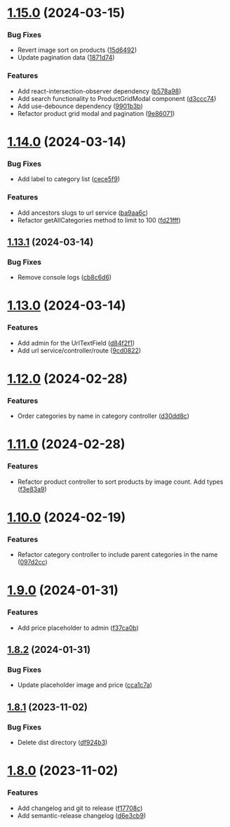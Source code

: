 # [1.15.0](https://github.com/JonssonWorkwear/strapi-plugin-commercetools-integration/compare/v1.14.0...v1.15.0) (2024-03-15)


### Bug Fixes

* Revert image sort on products ([15d6492](https://github.com/JonssonWorkwear/strapi-plugin-commercetools-integration/commit/15d6492c9abcb824aa830e002b42477bc8aa8ec5))
* Update pagination data ([1871d74](https://github.com/JonssonWorkwear/strapi-plugin-commercetools-integration/commit/1871d74e2697ce0da6338805f39d00b94b0bb289))


### Features

* Add react-intersection-observer dependency ([b578a98](https://github.com/JonssonWorkwear/strapi-plugin-commercetools-integration/commit/b578a9897b92ef95b6172bdb51e66cc182d8649f))
* Add search functionality to ProductGridModal component ([d3ccc74](https://github.com/JonssonWorkwear/strapi-plugin-commercetools-integration/commit/d3ccc74d4c93af72ca2ed8830dea577cf82a61ca))
* Add use-debounce dependency ([9901b3b](https://github.com/JonssonWorkwear/strapi-plugin-commercetools-integration/commit/9901b3b16d2e1fb40d726bc75f6144293bf480d4))
* Refactor product grid modal and pagination ([9e86071](https://github.com/JonssonWorkwear/strapi-plugin-commercetools-integration/commit/9e86071373022e95f54aacd5777dca5c72eb8572))

# [1.14.0](https://github.com/JonssonWorkwear/strapi-plugin-commercetools-integration/compare/v1.13.1...v1.14.0) (2024-03-14)


### Bug Fixes

* Add label to category list ([cece5f9](https://github.com/JonssonWorkwear/strapi-plugin-commercetools-integration/commit/cece5f9bfa233c671caf322a834cdbe35d6f5d75))


### Features

* Add ancestors slugs to url service ([ba9aa6c](https://github.com/JonssonWorkwear/strapi-plugin-commercetools-integration/commit/ba9aa6c3cfa608983a67cc51a19d495148c9ac8e))
* Refactor getAllCategories method to limit to 100 ([fd21fff](https://github.com/JonssonWorkwear/strapi-plugin-commercetools-integration/commit/fd21fff583c5974e88deac7fa98f43583ef80079))

## [1.13.1](https://github.com/JonssonWorkwear/strapi-plugin-commercetools-integration/compare/v1.13.0...v1.13.1) (2024-03-14)


### Bug Fixes

* Remove console logs ([cb8c6d6](https://github.com/JonssonWorkwear/strapi-plugin-commercetools-integration/commit/cb8c6d6654352f84329520d8eb8bce408e4216e5))

# [1.13.0](https://github.com/JonssonWorkwear/strapi-plugin-commercetools-integration/compare/v1.12.0...v1.13.0) (2024-03-14)


### Features

* Add admin for the UrlTextField ([d84f2f1](https://github.com/JonssonWorkwear/strapi-plugin-commercetools-integration/commit/d84f2f1f6f813a3e4c390d2c1cd7670950566fbc))
* Add url service/controller/route ([9cd0822](https://github.com/JonssonWorkwear/strapi-plugin-commercetools-integration/commit/9cd0822386ce20deecf24580beaf8e0e12c1f21b))

# [1.12.0](https://github.com/JonssonWorkwear/strapi-plugin-commercetools-integration/compare/v1.11.0...v1.12.0) (2024-02-28)


### Features

* Order categories by name in category controller ([d30dd8c](https://github.com/JonssonWorkwear/strapi-plugin-commercetools-integration/commit/d30dd8c0f3f8b4451a8601413446ba21b9b6bf0b))

# [1.11.0](https://github.com/JonssonWorkwear/strapi-plugin-commercetools-integration/compare/v1.10.0...v1.11.0) (2024-02-28)


### Features

* Refactor product controller to sort products by image count. Add types ([f3e83a9](https://github.com/JonssonWorkwear/strapi-plugin-commercetools-integration/commit/f3e83a9ebae002c9cb4afdfc771e832546c6e370))

# [1.10.0](https://github.com/JonssonWorkwear/strapi-plugin-commercetools-integration/compare/v1.9.0...v1.10.0) (2024-02-19)


### Features

* Refactor category controller to include parent categories in the name ([097d2cc](https://github.com/JonssonWorkwear/strapi-plugin-commercetools-integration/commit/097d2cc08a9da274970906d29c72a425932dac95))

# [1.9.0](https://github.com/JonssonWorkwear/strapi-plugin-commercetools-integration/compare/v1.8.2...v1.9.0) (2024-01-31)


### Features

* Add price placeholder to admin ([f37ca0b](https://github.com/JonssonWorkwear/strapi-plugin-commercetools-integration/commit/f37ca0b58dd67f46f06f9badfed6286f69c98480))

## [1.8.2](https://github.com/JonssonWorkwear/strapi-plugin-commercetools-integration/compare/v1.8.1...v1.8.2) (2024-01-31)


### Bug Fixes

* Update placeholder image and price ([cca1c7a](https://github.com/JonssonWorkwear/strapi-plugin-commercetools-integration/commit/cca1c7a79e8b5a2181785c600bbc51357d51d7b9))

## [1.8.1](https://github.com/JonssonWorkwear/strapi-plugin-commercetools-integration/compare/v1.8.0...v1.8.1) (2023-11-02)


### Bug Fixes

* Delete dist directory ([df924b3](https://github.com/JonssonWorkwear/strapi-plugin-commercetools-integration/commit/df924b30bc25f6de2c18fd588bcd01ecbb5a6f1f))

# [1.8.0](https://github.com/JonssonWorkwear/strapi-plugin-commercetools-integration/compare/v1.7.4...v1.8.0) (2023-11-02)


### Features

* Add changelog and git to release ([f17708c](https://github.com/JonssonWorkwear/strapi-plugin-commercetools-integration/commit/f17708c93da6f5ce903870fa316136522f502433))
* Add semantic-release changelog ([d6e3cb9](https://github.com/JonssonWorkwear/strapi-plugin-commercetools-integration/commit/d6e3cb9cffb490422a36b781ed2ddaf4a79e21e3))
